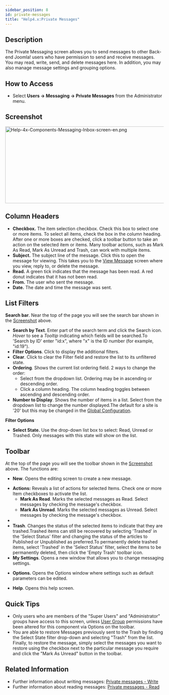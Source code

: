 ```yaml
---
sidebar_position: 8
id: private-messages
title: "Help4.x:Private Messages"
---
```

## Description

The Private Messaging screen allows you to send messages to other
Back-end Joomla! users who have permission to send and receive messages.
You may read, write, send, and delete messages here. In addition, you
may also manage message settings and grouping options.

## How to Access

- Select **Users **→** Messaging **→** Private Messages** from the
  Administrator menu.

## Screenshot

<img
src="https://docs.joomla.org/images/c/c2/Help-4x-Components-Messaging-Inbox-screen-en.png"
decoding="async" data-file-width="800" data-file-height="244"
width="800" height="244"
alt="Help-4x-Components-Messaging-Inbox-screen-en.png" />

## Column Headers

- **Checkbox.** The item selection checkbox. Check this box to select
  one or more items. To select all items, check the box in the column
  heading. After one or more boxes are checked, click a toolbar button
  to take an action on the selected item or items. Many toolbar actions,
  such as Mark As Read, Mark As Unread and Trash, can work with multiple
  items.
- **Subject.** The subject line of the message. Click this to open the
  message for viewing. This takes you to the [View
  Message](https://docs.joomla.org/Help4.x:Private_Messages:_Read/en "Help4.x:Private Messages: Read/en")
  screen where you view, reply to, or delete the message.
- **Read.** A green tick indicates that the message has been read. A red
  donut indicates that it has not been read.
- **From.** The user who sent the message.
- **Date.** The date and time the message was sent.

## List Filters

**Search bar**. Near the top of the page you will see the search bar
shown in the [Screenshot](#screenshot) above.

- **Search by Text**. Enter part of the search term and click the Search
  icon. *Hover* to see a *Tooltip* indicating which fields will be
  searched.To 'Search by ID' enter "id:x", where "x" is the ID number
  (for example, "id:19").
- **Filter Options**. Click to display the additional filters.
- **Clear**. Click to clear the Filter field and restore the list to its
  unfiltered state.
- **Ordering**. Shows the current list ordering field. 2 ways to change
  the order:
  - Select from the dropdown list. Ordering may be in ascending or
    descending order.
  - Click a column heading. The column heading toggles between ascending
    and descending order.
- **Number to Display**. Shows the number of items in a list. Select
  from the dropdown list to change the number displayed.The default for
  a site is '20' but this may be changed in the [Global
  Configuration](https://docs.joomla.org/Help4.x:Site_Global_Configuration/en#defaultlistlimit "Help4.x:Site Global Configuration/en").

**Filter Options**

- **Select State.** Use the drop-down list box to select: Read, Unread
  or Trashed. Only messages with this state will show on the list.

## Toolbar

At the top of the page you will see the toolbar shown in the
[Screenshot](#Screenshot) above. The functions are:

- **New**. Opens the editing screen to create a new message.

<!-- -->

- **Actions:** Reveals a list of actions for selected Items. Check one
  or more Item checkboxes to activate the list.
  - **Mark As Read**. Marks the selected messages as Read. Select
    messages by checking the message's checkbox.
  - **Mark As Unread**. Marks the selected messages as Unread. Select
    messages by checking the message's checkbox.
- 
- **Trash**. Changes the status of the selected items to indicate that
  they are trashed.Trashed items can still be recovered by selecting
  'Trashed' in the 'Select Status' filter and changing the status of the
  articles to Published or Unpublished as preferred.To permanently
  delete trashed items, select 'Trashed' in the 'Select Status' filter,
  select the items to be permanently deleted, then click the 'Empty
  Trash' toolbar icon.
- **My Settings**. Opens a new window that allows you to change
  messaging settings.

<!-- -->

        

- **Options.** Opens the Options window where settings such as default
  parameters can be edited.

<!-- -->

- **Help**. Opens this help screen.

## Quick Tips

- Only users who are members of the "Super Users" and "Administrator"
  groups have access to this screen, unless
  <a href="https://docs.joomla.org/Help4.x:Users_Groups/en"
  class="mw-redirect" title="Help4.x:Users Groups/en">User Group</a>
  permissions have been altered for this component via Options on the
  toolbar.
- You are able to restore Messages previously sent to the Trash by
  finding the Select State filter drop-down and selecting "Trash" from
  the list. Finally, to restore the message, simply select the messages
  you want to restore using the checkbox next to the particular message
  you require and click the "Mark As Unread" button in the toolbar.

## Related Information

- Further information about writing messages: [Private messages -
  Write](https://docs.joomla.org/Help4.x:Private_Messages:_Write/en "Help4.x:Private Messages: Write/en")
- Further information about reading messages: [Private messages -
  Read](https://docs.joomla.org/Help4.x:Private_Messages:_Read/en "Help4.x:Private Messages: Read/en")
